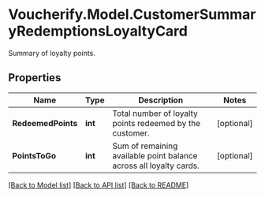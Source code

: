 # Voucherify.Model.CustomerSummaryRedemptionsLoyaltyCard
Summary of loyalty points.

## Properties

Name | Type | Description | Notes
------------ | ------------- | ------------- | -------------
**RedeemedPoints** | **int** | Total number of loyalty points redeemed by the customer. | [optional] 
**PointsToGo** | **int** | Sum of remaining available point balance across all loyalty cards. | [optional] 

[[Back to Model list]](../../README.md#documentation-for-models) [[Back to API list]](../../README.md#documentation-for-api-endpoints) [[Back to README]](../../README.md)

